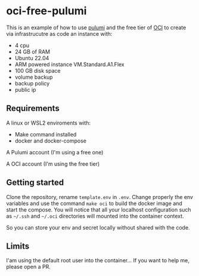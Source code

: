 # oci-free-pulumi

This is an example of how to use [pulumi](https://www.pulumi.com/) and the free tier of [OCI](https://www.oracle.com/it/cloud/) to create via infrastrucutre as code an instance with:

- 4 cpu
- 24 GB of RAM
- Ubuntu 22.04
- ARM powered instance VM.Standard.A1.Flex
- 100 GB disk space
- volume backup
- backup policy
- public ip

## Requirements

A linux or WSL2 enviroments with:

- Make command installed
- docker and docker-compose

A Pulumi account (I'm using a free one)

A OCI account (I'm using the free tier)

## Getting started

Clone the repository, rename `template.env` in `.env`. Change properly the env variables and use the command `make oci` to build the docker image and start the compose. You will notice that all your localhost configuration such as `~/.ssh` and `~/.oci` directories will mounted into the container context.

So you can store your env and secret locally without shared with the code.

## Limits

I'am using the default root user into the container... If you want to help me, please open a PR.
